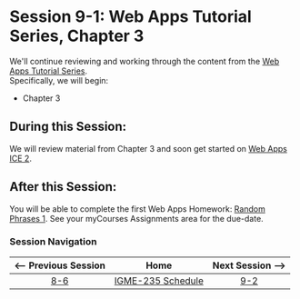 # Session 9-1: Web Apps Tutorial Series, Chapter 3

We'll continue reviewing and working through the content from the [Web Apps Tutorial Series](https://github.com/tonethar/IGME-235-Shared/blob/master/tutorial/web-apps-0.md).  
Specifically, we will begin:  
- Chapter 3

## During this Session:

We will review material from Chapter 3 and soon get started on [Web Apps ICE 2](web-apps-ex-2.md).

## After this Session:

You will be able to complete the first Web Apps Homework: [Random Phrases 1](HW-wa-random-phrases-1.md).  See your myCourses Assignments area for the due-date.

### Session Navigation

| <-- Previous Session |               Home                  | Next Session --> |
|:--------------------:|:-----------------------------------:|:----------------:|
|  [8-6](8-6.md)       | [IGME-235 Schedule](../schedule.md) |   [9-2](9-2.md)  |
